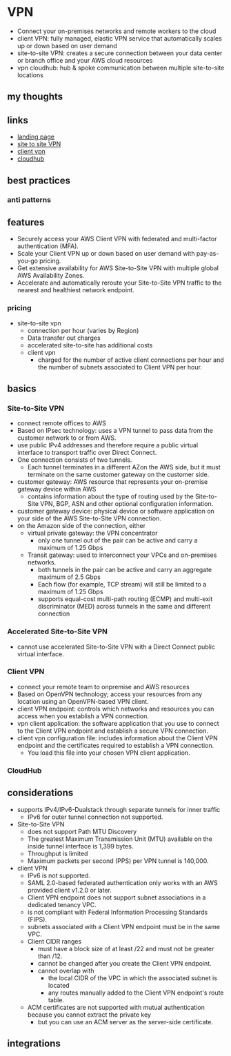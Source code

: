 # VPN

- Connect your on-premises networks and remote workers to the cloud
- client VPN: fully managed, elastic VPN service that automatically scales up or down based on user demand
- site-to-site VPN: creates a secure connection between your data center or branch office and your AWS cloud resources
- vpn cloudhub: hub & spoke communication between multiple site-to-site locations

## my thoughts

## links

- [landing page](https://aws.amazon.com/vpn/?did=ap_card&trk=ap_card)
- [site to site VPN](https://docs.aws.amazon.com/vpn/latest/s2svpn/VPC_VPN.html)
- [client vpn](https://docs.aws.amazon.com/vpn/latest/clientvpn-admin/what-is.html)
- [cloudhub](https://docs.aws.amazon.com/vpn/latest/s2svpn/VPN_CloudHub.html)

## best practices

### anti patterns

## features

- Securely access your AWS Client VPN with federated and multi-factor authentication (MFA).
- Scale your Client VPN up or down based on user demand with pay-as-you-go pricing.
- Get extensive availability for AWS Site-to-Site VPN with multiple global AWS Availability Zones.
- Accelerate and automatically reroute your Site-to-Site VPN traffic to the nearest and healthiest network endpoint.

### pricing

- site-to-site vpn
  - connection per hour (varies by Region)
  - Data transfer out charges
  - accelerated site-to-site has additional costs
  - client vpn
    - charged for the number of active client connections per hour and the number of subnets associated to Client VPN per hour.

## basics

### Site-to-Site VPN

- connect remote offices to AWS
- Based on IPsec technology: uses a VPN tunnel to pass data from the customer network to or from AWS.
- use public IPv4 addresses and therefore require a public virtual interface to transport traffic over Direct Connect.
- One connection consists of two tunnels.
  - Each tunnel terminates in a different AZon the AWS side, but it must terminate on the same customer gateway on the customer side.
- customer gateway: AWS resource that represents your on-premise gateway device within AWS
  - contains information about the type of routing used by the Site-to-Site VPN, BGP, ASN and other optional configuration information.
- customer gateway device: physical device or software application on your side of the AWS Site-to-Site VPN connection.
- on the Amazon side of the connection, either
  - virtual private gateway: the VPN concentrator
    - only one tunnel out of the pair can be active and carry a maximum of 1.25 Gbps
  - Transit gateway: used to interconnect your VPCs and on-premises networks.
    - both tunnels in the pair can be active and carry an aggregate maximum of 2.5 Gbps
    - Each flow (for example, TCP stream) will still be limited to a maximum of 1.25 Gbps
    - supports equal-cost multi-path routing (ECMP) and multi-exit discriminator (MED) across tunnels in the same and different connection

### Accelerated Site-to-Site VPN

- cannot use accelerated Site-to-Site VPN with a Direct Connect public virtual interface.

### Client VPN

- connect your remote team to onpremise and AWS resources
- Based on OpenVPN technology; access your resources from any location using an OpenVPN-based VPN client.
- client VPN endpoint: controls which networks and resources you can access when you establish a VPN connection.
- vpn client application: the software application that you use to connect to the Client VPN endpoint and establish a secure VPN connection.
- client vpn configuration file: includes information about the Client VPN endpoint and the certificates required to establish a VPN connection.
  - You load this file into your chosen VPN client application.

### CloudHub

## considerations

- supports IPv4/IPv6-Dualstack through separate tunnels for inner traffic
  - IPv6 for outer tunnel connection not supported.
- Site-to-Site VPN
  - does not support Path MTU Discovery
  - The greatest Maximum Transmission Unit (MTU) available on the inside tunnel interface is 1,399 bytes.
  - Throughput is limited
  - Maximum packets per second (PPS) per VPN tunnel is 140,000.
- client VPN
  - IPv6 is not supported.
  - SAML 2.0-based federated authentication only works with an AWS provided client v1.2.0 or later.
  - Client VPN endpoint does not support subnet associations in a dedicated tenancy VPC.
  - is not compliant with Federal Information Processing Standards (FIPS).
  - subnets associated with a Client VPN endpoint must be in the same VPC.
  - Client CIDR ranges
    - must have a block size of at least /22 and must not be greater than /12.
    - cannot be changed after you create the Client VPN endpoint.
    - cannot overlap with
      - the local CIDR of the VPC in which the associated subnet is located
      - any routes manually added to the Client VPN endpoint's route table.
  - ACM certificates are not supported with mutual authentication because you cannot extract the private key
    - but you can use an ACM server as the server-side certificate.

## integrations
